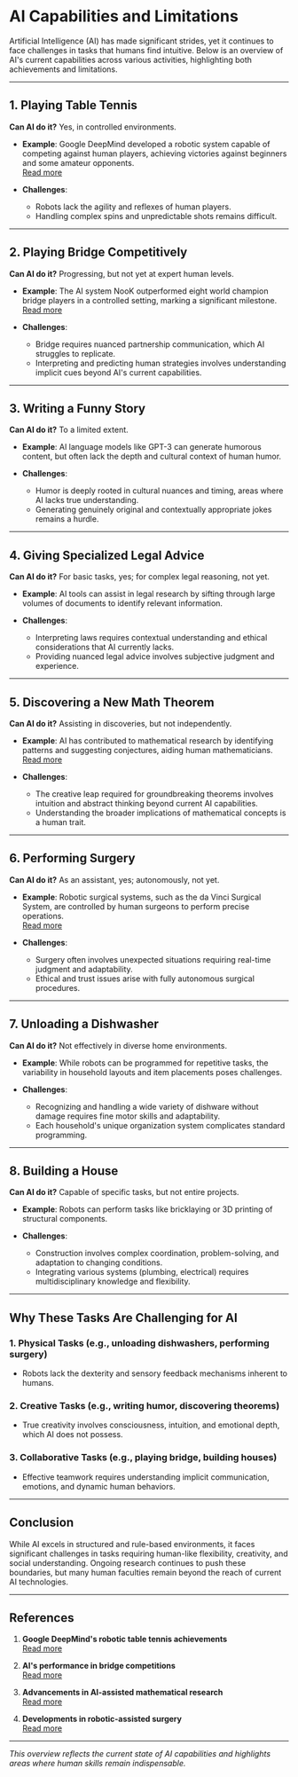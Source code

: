 # AI Capabilities and Limitations

Artificial Intelligence (AI) has made significant strides, yet it continues to face challenges in tasks that humans find intuitive. Below is an overview of AI's current capabilities across various activities, highlighting both achievements and limitations.

---

## 1. Playing Table Tennis

**Can AI do it?** Yes, in controlled environments.  

- **Example**: Google DeepMind developed a robotic system capable of competing against human players, achieving victories against beginners and some amateur opponents.  
  [Read more](https://www.technologyreview.com/2024/08/09/1096102/google-deepmind-trained-a-robot-to-beat-humans-at-table-tennis/?utm_source=chatgpt.com)  

- **Challenges**:  
  - Robots lack the agility and reflexes of human players.  
  - Handling complex spins and unpredictable shots remains difficult.  

---

## 2. Playing Bridge Competitively

**Can AI do it?** Progressing, but not yet at expert human levels.  

- **Example**: The AI system NooK outperformed eight world champion bridge players in a controlled setting, marking a significant milestone.  
  [Read more](https://www.imperial.ac.uk/news/235238/ai-based-imperial-research-beats-world/?utm_source=chatgpt.com)  

- **Challenges**:  
  - Bridge requires nuanced partnership communication, which AI struggles to replicate.  
  - Interpreting and predicting human strategies involves understanding implicit cues beyond AI's current capabilities.  

---

## 3. Writing a Funny Story

**Can AI do it?** To a limited extent.  

- **Example**: AI language models like GPT-3 can generate humorous content, but often lack the depth and cultural context of human humor.  

- **Challenges**:  
  - Humor is deeply rooted in cultural nuances and timing, areas where AI lacks true understanding.  
  - Generating genuinely original and contextually appropriate jokes remains a hurdle.  

---

## 4. Giving Specialized Legal Advice

**Can AI do it?** For basic tasks, yes; for complex legal reasoning, not yet.  

- **Example**: AI tools can assist in legal research by sifting through large volumes of documents to identify relevant information.  

- **Challenges**:  
  - Interpreting laws requires contextual understanding and ethical considerations that AI currently lacks.  
  - Providing nuanced legal advice involves subjective judgment and experience.  

---

## 5. Discovering a New Math Theorem

**Can AI do it?** Assisting in discoveries, but not independently.  

- **Example**: AI has contributed to mathematical research by identifying patterns and suggesting conjectures, aiding human mathematicians.  
  [Read more](https://arxiv.org/pdf/2406.10306?utm_source=chatgpt.com)  

- **Challenges**:  
  - The creative leap required for groundbreaking theorems involves intuition and abstract thinking beyond current AI capabilities.  
  - Understanding the broader implications of mathematical concepts is a human trait.  

---

## 6. Performing Surgery

**Can AI do it?** As an assistant, yes; autonomously, not yet.  

- **Example**: Robotic surgical systems, such as the da Vinci Surgical System, are controlled by human surgeons to perform precise operations.  
  [Read more](https://www.newyorker.com/magazine/2024/12/02/a-revolution-in-how-robots-learn?utm_source=chatgpt.com)  

- **Challenges**:  
  - Surgery often involves unexpected situations requiring real-time judgment and adaptability.  
  - Ethical and trust issues arise with fully autonomous surgical procedures.  

---

## 7. Unloading a Dishwasher

**Can AI do it?** Not effectively in diverse home environments.  

- **Example**: While robots can be programmed for repetitive tasks, the variability in household layouts and item placements poses challenges.  

- **Challenges**:  
  - Recognizing and handling a wide variety of dishware without damage requires fine motor skills and adaptability.  
  - Each household's unique organization system complicates standard programming.  

---

## 8. Building a House

**Can AI do it?** Capable of specific tasks, but not entire projects.  

- **Example**: Robots can perform tasks like bricklaying or 3D printing of structural components.  

- **Challenges**:  
  - Construction involves complex coordination, problem-solving, and adaptation to changing conditions.  
  - Integrating various systems (plumbing, electrical) requires multidisciplinary knowledge and flexibility.  

---

## Why These Tasks Are Challenging for AI

### 1. Physical Tasks (e.g., unloading dishwashers, performing surgery)  
   - Robots lack the dexterity and sensory feedback mechanisms inherent to humans.  

### 2. Creative Tasks (e.g., writing humor, discovering theorems)  
   - True creativity involves consciousness, intuition, and emotional depth, which AI does not possess.  

### 3. Collaborative Tasks (e.g., playing bridge, building houses)  
   - Effective teamwork requires understanding implicit communication, emotions, and dynamic human behaviors.  

---

## Conclusion

While AI excels in structured and rule-based environments, it faces significant challenges in tasks requiring human-like flexibility, creativity, and social understanding. Ongoing research continues to push these boundaries, but many human faculties remain beyond the reach of current AI technologies.  

---

## References  

1. **Google DeepMind's robotic table tennis achievements**  
   [Read more](https://www.technologyreview.com/2024/08/09/1096102/google-deepmind-trained-a-robot-to-beat-humans-at-table-tennis/?utm_source=chatgpt.com)  

2. **AI's performance in bridge competitions**  
   [Read more](https://www.imperial.ac.uk/news/235238/ai-based-imperial-research-beats-world/?utm_source=chatgpt.com)  

3. **Advancements in AI-assisted mathematical research**  
   [Read more](https://arxiv.org/pdf/2406.10306?utm_source=chatgpt.com)  

4. **Developments in robotic-assisted surgery**  
   [Read more](https://www.newyorker.com/magazine/2024/12/02/a-revolution-in-how-robots-learn?utm_source=chatgpt.com)  

---

*This overview reflects the current state of AI capabilities and highlights areas where human skills remain indispensable.*  
